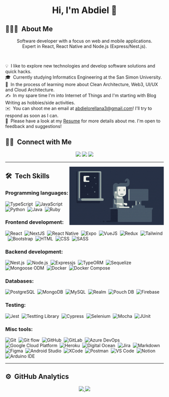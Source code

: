 <h1 align="center">Hi, I'm Abdiel 👋 </h1>

## 👨🏻‍💻 &nbsp;About Me

<p align="center">
Software developer with a focus on web and mobile applications.</br>
Expert in React, React Native and Node.js (Express/Nest.js).</br>
</p>

</br>

💡 &nbsp;I like to explore new technologies and develop software solutions and quick hacks.\
🎓 &nbsp;Currently studying Informatics Engineering at the San Simon University.\
🌱 &nbsp;In the process of learning more about Clean Architecture, Web3, UI/UX and Cloud Architecture.\
✍️ &nbsp;In my spare time I'm into Internet of Things and I'm starting with Blog Writing as hobbies/side activities.\
✉️ &nbsp;You can shoot me an email at abdielorellana3@gmail.com! I'll try to respond as soon as I can.\
📄 &nbsp;Please have a look at my <a href="https://drive.google.com/file/d/1NxKV6lAU6GG8NwNSbsVK8NSuBWX6I1tY/view?usp=sharing" download>Resume</a> for more details about me. I'm open to feedback and suggestions!

## 🤝🏻 &nbsp;Connect with Me

<p align="center">
  <a href="https://www.linkedin.com/in/abdiel-orellana"><img src="https://img.shields.io/badge/-Abdiel%20Orellana-0077B5?style=flat&logo=Linkedin&logoColor=white"/></a>
  <a href="mailto:abdielorellana3@gmail.com"><img src="https://img.shields.io/badge/-abdielorellana3@gmail.com-D14836?style=flat&logo=Gmail&logoColor=white"/></a>
  <a href="https://x.com/orellana_abdiel"><img src="https://img.shields.io/badge/-@orellana__abdiel-1a1a1a?style=flat&logo=x&logoColor=white"/></a>
</p>

----
<img alt="Night Coding" src="https://raw.githubusercontent.com/AVS1508/AVS1508/master/assets/Night-Coding.gif" align="right"/>
<!-- <img alt="Night Coding" src="https://i.pinimg.com/originals/e4/26/70/e426702edf874b181aced1e2fa5c6cde.gif" align="right"/> -->

## 🛠 &nbsp;Tech Skills

### Programming languages:
![TypeScript](https://img.shields.io/badge/-TypeScript-05122A?style=flat&logo=typescript)&nbsp;
![JavaScript](https://img.shields.io/badge/-JavaScript-05122A?style=flat&logo=javascript)&nbsp;
![Python](https://img.shields.io/badge/-Python-05122A?style=flat&logo=python)&nbsp;
![Java](https://img.shields.io/badge/-Java-05122A?style=flat&logo=openjdk)&nbsp;
![Ruby](https://img.shields.io/badge/-Ruby-05122A?style=flat&logo=Ruby)&nbsp;

### Frontend development:
![React](https://img.shields.io/badge/-React-05122A?style=flat&logo=react)&nbsp;
![NextJS](https://img.shields.io/badge/-NextJS-05122A?style=flat&logo=Next.js)&nbsp;
![React Native](https://img.shields.io/badge/-React_Native-05122A?style=flat&logo=react)&nbsp;
![Expo](https://img.shields.io/badge/-Expo-05122A?style=flat&logo=expo)&nbsp;
![VueJS](https://img.shields.io/badge/-Vue-05122A?style=flat&logo=vue.js)&nbsp;
![Redux](https://img.shields.io/badge/-Redux-05122A?style=flat&logo=redux)&nbsp;
![Tailwind](https://img.shields.io/badge/-Tailwind-05122A?style=flat&logo=Tailwindcss&logoColor=563D7C)&nbsp;
![Bootstrap](https://img.shields.io/badge/-Bootstrap-05122A?style=flat&logo=bootstrap&logoColor=563D7C)&nbsp;
![HTML](https://img.shields.io/badge/-HTML-05122A?style=flat&logo=HTML5)&nbsp;
![CSS](https://img.shields.io/badge/-CSS-05122A?style=flat&logo=CSS3&logoColor=1572B6)&nbsp;
![SASS](https://img.shields.io/badge/-SASS-05122A?style=flat&logo=sass)&nbsp;

### Backend development:
![Nest.js](https://img.shields.io/badge/-Nest.js-05122A?style=flat&logo=nestJS)&nbsp;
![Node.js](https://img.shields.io/badge/-Node.js-05122A?style=flat&logo=node.js)&nbsp;
![Expressjs](https://img.shields.io/badge/-Express-05122A?style=flat&logo=express)&nbsp;
![TypeORM](https://img.shields.io/badge/-TypeORM-05122A?style=flat&logo=typeorm.io)&nbsp;
![Sequelize](https://img.shields.io/badge/-Sequelize-05122A?style=flat&logo=Sequelize)&nbsp;
![Mongoose ODM](https://img.shields.io/badge/-Mongoose_ODM-05122A?style=flat&logo=mongoose)&nbsp;
![Docker](https://img.shields.io/badge/-Docker-000?&logo=Docker)&nbsp;
![Docker Compose](https://img.shields.io/badge/-Docker_Compose-000?&logo=Docker)&nbsp;

### Databases:
![PostgreSQL](https://img.shields.io/badge/-PostgreSQL-000?&logo=PostgreSQL)&nbsp;
![MongoDB](https://img.shields.io/badge/-MongoDB-000?&logo=MongoDB)&nbsp;
![MySQL](https://img.shields.io/badge/-MySQL-000?&logo=MySQL)&nbsp;
![Realm](https://img.shields.io/badge/-Realm_DB-000?&logo=MongoDB)&nbsp;
![Pouch DB](https://img.shields.io/badge/-Pouch_DB-000?&logo=pouchdb)&nbsp;
![Firebase](https://img.shields.io/badge/-Firebase-000?&logo=firebase)&nbsp;

### Testing:
![Jest](https://img.shields.io/badge/-Jest-000?&logo=Jest)&nbsp;
![Testting Library](https://img.shields.io/badge/-Testting_Library-05122A?style=flat&logo=testinglibrary)&nbsp;
![Cypress](https://img.shields.io/badge/-Cypress-000?&logo=Cypress)&nbsp;
![Selenium](https://img.shields.io/badge/-Selenium-000?&logo=selenium)&nbsp;
![Mocha](https://img.shields.io/badge/-Mocha-000?&logo=Mocha)&nbsp;
![JUnit](https://img.shields.io/badge/-JUnit-000?&logo=JUnit)&nbsp;

### Misc tools:
![Git](https://img.shields.io/badge/-Git-000?&logo=Git)&nbsp;
![Git flow](https://img.shields.io/badge/-Git_flow-000?&logo=Git)&nbsp;
![GitHub](https://img.shields.io/badge/-GitHub-000?&logo=GitHub)&nbsp;
![GitLab](https://img.shields.io/badge/-GitLab-000?&logo=GitLab)&nbsp;
![Azure DevOps](https://img.shields.io/badge/-Azure%20DevOps-05122A?style=flat&logo=azuredevops)&nbsp;
![Google Cloud Platform](https://img.shields.io/badge/-Google%20Cloud%20Platform-05122A?style=flat&logo=googlecloud)&nbsp;
![Heroku](https://img.shields.io/badge/-Heroku-05122A?style=flat&logo=heroku)&nbsp;
![Digital Ocean](https://img.shields.io/badge/-Digital%20ocean-05122A?style=flat&logo=digitalocean)&nbsp;
![Jira](https://img.shields.io/badge/-Jira-000?&logo=Jira)&nbsp;
![Markdown](https://img.shields.io/badge/-Markdown-05122A?style=flat&logo=markdown)&nbsp;
![Figma](https://img.shields.io/badge/-Figma-05122A?style=flat&logo=figma)&nbsp;
![Android Studio](https://img.shields.io/badge/-Android_Studio-05122A?style=flat&logo=android-studio)&nbsp;
![XCode](https://img.shields.io/badge/-XCode-05122A?style=flat&logo=xcode)&nbsp;
![Postman](https://img.shields.io/badge/-Postman-000?&logo=Postman)&nbsp;
![VS Code](https://img.shields.io/badge/-VS%20Code-000?&logo=Visual-Studio-Code)&nbsp;
![Notion](https://img.shields.io/badge/-Notion-05122A?style=flat&logo=notion)&nbsp;
![Arduino IDE](https://img.shields.io/badge/-Arduino_IDE-05122A?style=flat&logo=arduino)&nbsp;
 

----
## ⚙️ &nbsp;GitHub Analytics

<p align="center">
  <a href="https://github.com/Abdiel49">
    <img height="180em" src="https://github-readme-stats-eight-theta.vercel.app/api?username=Abdiel49&show_icons=true&theme=algolia&include_all_commits=true&count_private=true"/>
    <img height="180em" src="https://github-readme-stats-eight-theta.vercel.app/api/top-langs/?username=Abdiel49&layout=compact&langs_count=8&theme=algolia"/>
  </a>
</p>

